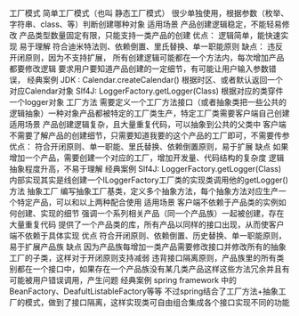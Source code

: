 工厂模式
简单工厂模式（也叫 静态工厂模式）
很少单独使用，根据参数（枚举、字符串、class、等）判断创建哪种对象
适用场景
产品创建逻辑稳定，不能轻易修改
产品类型数量固定有限，只能支持一类产品的创建
优点：
逻辑简单，能快速实现
易于理解
符合迪米特法则、依赖倒置、里氏替换、单一职能原则
缺点：
违反开闭原则，因为不支持扩展，
所有创建逻辑可能都在一个方法内，每次增加产品都要修改逻辑
要求用户要知道产品创建的一定细节，有可能让用户输入参数错误，
经典案例
JDK : Calendar.createCalendar() 根据时区、或者默认返回一个对应Calendar对象
Slf4J: LoggerFactory.getLogger(Class) 根据对应的类穿件一个logger对象
工厂方法
需要定义一个工厂方法接口（或者抽象类把一些公共的逻辑抽象）一种对象产品都被特定的工厂类生产，特定工厂类需要客户端自己创建
适用场景
产品创建逻辑复杂，且大量重复代码，可以抽象到公共的父类中
客户端不需要了解产品的创建细节，只需要知道我要的这个产品的工厂即可，不需要传参
优点：
符合开闭原则、单一职能、里氏替换、依赖倒置原则，易于扩展
缺点
如果增加一个产品，需要创建一个对应的工厂，增加开发量、代码结构的复杂度
逻辑抽象程度升高，不易于理解
经典案例
Slf4J: LoggerFactory.getLogger(Class) 内部实现其实是线创建一个ILoggerFactory工厂类的实现类调用他的getLogger()方法
抽象工厂
编写抽象工厂基类，定义多个抽象方法，每个抽象方法对应生产一个特定产品，可以和以上两种配合使用
适用场景
客户端不依赖于产品类的实例如何创建、实现的细节
强调一个系列相关产品（同一个产品族）一起被创建，存在大量重复代码
提供了一个产品类的库，所有产品以同样的接口出现，从而使客户端不依赖于具体实现
优点
符合开闭原则、依赖倒置、历史替换、单一职能原则，易于扩展产品族
缺点
因为产品族每增加一类产品需要修改接口并修改所有的抽象工厂的子类，这样对于开闭原则支持减弱
违背接口隔离原则，产品族里的所有类别都在一个接口中，如果存在一个产品族没有某几类产品这样这些方法冗余并且有可能被用户错误调用，产生问题
经典案例
spring framework 中的BeanFactory、DeafultListableFactory等等 不过spring结合了工厂方法+抽象工厂的模式，做到了接口隔离，这样实现类可自由组合集成各个接口实现不同的功能